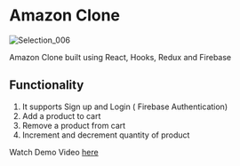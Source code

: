 # Amazon Clone

![Selection_006](https://user-images.githubusercontent.com/59827782/105172389-8eb48b80-5b45-11eb-8b7a-73002345dbba.png)

Amazon Clone built using React, Hooks, Redux and Firebase

## Functionality

1. It supports Sign up and Login ( Firebase Authentication)
2. Add a product to cart
3. Remove a product from cart
4. Increment and decrement quantity of product


Watch Demo Video <a href="https://www.youtube.com/watch?v=eUZFNIhuLBw">here</a>
